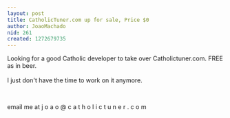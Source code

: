 ```yaml
---
layout: post
title: CatholicTuner.com up for sale, Price $0
author: JoaoMachado
nid: 261
created: 1272679735
---
```

<p>Looking for a good Catholic developer to take over Catholictuner.com. FREE as in beer.<br />
<br />
I just don&#39;t have the time to work on it anymore.</p>
<p>&nbsp;</p>
<p>email me at j o a o @ c a t h o l i c t u n e r . c o m</p>
